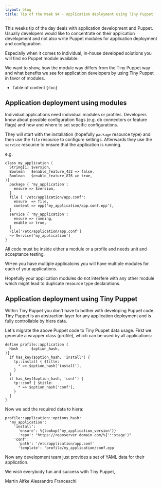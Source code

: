```yaml
---
layout: blog
title: Tip of the Week 94 - Application deployment using Tiny Puppet
---
```


This weeks tip of the day deals with application development and Puppet.
Usually developers would like to concentrate on their application development and not also write Puppet modules for application deployment and configuration.

Especially when it comes to individual, in-house developed solutions you will find no Puppet module available.

We want to show, how the module way differs from the Tiny Puppet way and what benefits we see for application developers by using Tiny Puppet in favor of modules.

* Table of content
{:toc}

## Application deployment using modules

Individual applications need individual modules or profiles.
Developers know about possible configuration flags (e.g. db connectors or feature flags) and how and where to set sepcific configurations.

They will start with the installation (hopefully `package` resource type) and then use the `file` resource to configure settings. Afterwards they use the `service` resource to ensure that the application is running.

e.g.

    class my_application (
      String[1] $version,
      Boolean   $enable_feature_432 => false,
      Boolean   $enable_feature_876 => true,
    ){
      package { 'my_application':
        ensure => $version,
      }
      file { '/etc/application/app.conf':
        ensure  => file,
        content => epp('my_application/app.conf.epp'),
      }
      service { 'my_application':
        ensure => running,
        enable => true,
      }
      File['/etc/application/app.conf']
      ~> Service['my_application']
    }

All code must be inside either a module or a profile and needs unit and acceptance testing.

WHen you have multiple applicatoins you will have multiple modules for each of your applications.

Hopefully your application modules do not interfere with any other module which might lead to duplicate resource type declarations.

## Application deployment using Tiny Puppet

Within Tiny Puppet you don't have to bother with developing Puppet code.
Tiny Puppet is an abstraction layer for any application deployment and is fully controllable by hiera data.

Let's migrate the above Puppet code to Tiny Puppet data usage. First we generate a wrapper class (profile), which can be used by all applications:

    define profile::application (
      Hash      $option_hash,
    ){
      if has_key($option_hash, 'install') {
        tp::install { $title:
          * => $option_hash['install'],  
        }
      }
      if has_key($option_hash, 'conf') {
        tp::conf { $title:
          * => $option_hash['conf'],
        }
      }
    }

Now we add the required data to hiera:

    profile::application::options_hash:
      'my_application':
        'install':
          'ensure': %{lookup('my_application_version')}
          'repo': "https://reposerver.domain.com/%{'::stage')"
        'conf':
          'path': '/etc/application/app.conf'
          'template': 'profile/my_application/conf.epp'

Now any development team just provides a set of YAML data for their application.

We wish everybody fun and success with Tiny Puppet,

Martin Alfke
Alessandro Franceschi
